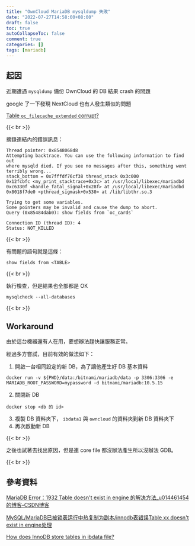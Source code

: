 ```yaml
---
title: "OwnCloud MariaDB mysqldump 失敗"
date: "2022-07-27T14:58:00+08:00"
draft: false
toc: true
autoCollapseToc: false
comment: true
categories: []
tags: [mariadb]
---
```


## 起因

近期遭遇 `mysqldump` 備份 OwnCloud 的 DB 結果 crash 的問題

google 了一下發現 NextCloud 也有人發生類似的問題

[Table `oc_filecache_extended` corrupt?](https://help.nextcloud.com/t/table-oc-filecache-extended-corrupt/123149)

{{< br >}}

摘錄連結內的錯誤訊息：

```
Thread pointer: 0x8548068d8
Attempting backtrace. You can use the following information to find out
where mysqld died. If you see no messages after this, something went
terribly wrong...
stack_bottom = 0x7fffdf76cf38 thread_stack 0x3c000
0x12fcbfc <my_print_stacktrace+0x3c> at /usr/local/libexec/mariadbd
0xc6330f <handle_fatal_signal+0x28f> at /usr/local/libexec/mariadbd
0x8018f7de0 <pthread_sigmask+0x530> at /lib/libthr.so.3

Trying to get some variables.
Some pointers may be invalid and cause the dump to abort.
Query (0x85484dab0): show fields from `oc_cards`

Connection ID (thread ID): 4
Status: NOT_KILLED
```

{{< br >}}

有問題的語句就是這條：

```
show fields from <TABLE>
```

{{< br >}}

執行檢查，但是結果也全部都是 OK

```
mysqlcheck --all-databases
```

{{< br >}}

## Workaround

由於這台機器還有人在用，要想辦法趕快讓服務正常。

經過多方嘗試，目前有效的做法如下：

1. 開啟一台相同設定的新 DB，為了讓他產生好 DB 基本資料
```
docker run -v ${PWD}/data:/bitnami/mariadb/data -p 3306:3306 -e MARIADB_ROOT_PASSWORD=mypassword -d bitnami/mariadb:10.5.15
```
2. 關閉新 DB
```
docker stop <db 的 id>
```
3. 複製 DB 資料夾下， `ibdata1` 與 `owncloud` 的資料夾到新 DB 資料夾下
4. 再次啟動新 DB

{{< br >}}

之後也試著去找出原因，但是連 core file 都沒辦法產生所以沒辦法 GDB。


{{< br >}}

## 參考資料

[MariaDB Error：1932 Table doesn't exist in engine 的解决方法_u014461454的博客-CSDN博客](https://blog.csdn.net/hawht/article/details/84246261)

[MySQL/MariaDB已被锁表运行中热复制为副本/innodb表错误Table xx doesn't exist in engine处理](https://blog.path8.net/archives/7608.html)

[How does InnoDB store tables in ibdata file?](https://dba.stackexchange.com/questions/62989/how-does-innodb-store-tables-in-ibdata-file)